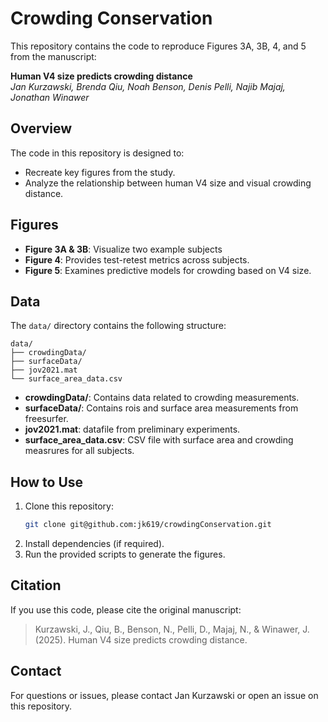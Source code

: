 # Crowding Conservation

This repository contains the code to reproduce Figures 3A, 3B, 4, and 5 from the manuscript:

**Human V4 size predicts crowding distance**  
*Jan Kurzawski, Brenda Qiu, Noah Benson, Denis Pelli, Najib Majaj, Jonathan Winawer*

## Overview
The code in this repository is designed to:
- Recreate key figures from the study.
- Analyze the relationship between human V4 size and visual crowding distance.

## Figures
- **Figure 3A & 3B**: Visualize two example subjects
- **Figure 4**: Provides test-retest  metrics across subjects.
- **Figure 5**: Examines predictive models for crowding based on V4 size.

## Data
The `data/` directory contains the following structure:
```
data/
├── crowdingData/
├── surfaceData/
├── jov2021.mat
└── surface_area_data.csv
```
- **crowdingData/**: Contains data related to crowding measurements.
- **surfaceData/**: Contains rois and surface area measurements from freesurfer.
- **jov2021.mat**: datafile from preliminary experiments.
- **surface_area_data.csv**: CSV file with surface area and crowding measrures for all subjects.

## How to Use
1. Clone this repository:
   ```bash
   git clone git@github.com:jk619/crowdingConservation.git
   ```
2. Install dependencies (if required).
3. Run the provided scripts to generate the figures.

## Citation
If you use this code, please cite the original manuscript:

> Kurzawski, J., Qiu, B., Benson, N., Pelli, D., Majaj, N., & Winawer, J. (2025). Human V4 size predicts crowding distance.

## Contact
For questions or issues, please contact Jan Kurzawski or open an issue on this repository.


